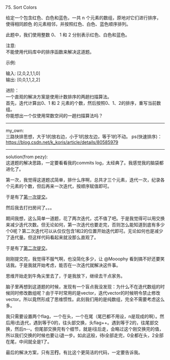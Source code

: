 75. Sort Colors

给定一个包含红色、白色和蓝色，一共 n 个元素的数组，原地对它们进行排序，使得相同颜色  的元素相邻，并按照红色、白色、蓝色顺序排列。  

此题中，我们使用整数 0、 1 和 2 分别表示红色、白色和蓝色。  

注意:  
不能使用代码库中的排序函数来解决这道题。  

示例:  
   
输入: [2,0,2,1,1,0]  
输出: [0,0,1,1,2,2]  

进阶：  
一个直观的解决方案是使用计数排序的两趟扫描算法。  
首先，迭代计算出0、1 和 2 元素的个数，然后按照0、1、2的排序，重写当前数组。  
你能想出一个仅使用常数空间的一趟扫描算法吗？  

------------------------

my_own:  
三路快排思想，大于1的放右边，小于1的放左边，等于1的不动。
ps(快速排序)：https://blog.csdn.net/k_koris/article/details/80585979  

-----------------------

solution(from pezy):  
这道题的解决思路，一定要看看我的commits log，太经典了。我感觉我的脑袋都进化了。

第一次，我觉得这道题忒简单，排什么序啊，总共才三个元素，迭代一次，纪录各个元素的个数，但后再来一次迭代，按顺序赋值即可。

于是有了[第一次提交](https://github.com/pezy/LeetCode/blob/9db17b692f6accb548634f9160a14d0bb2c68f39/25.%20Sort%20Colors/solution.h#L4-L15)。

然后我去打扫房间了。。。

期间我想，这么简单一道题，花了两次迭代，忒不值了吧。于是我觉得可以用交换来减少迭代次数。但无论如何，第一次迭代也要走完，否则怎么能知道到底有多少个0呢？第二次迭代可以从仅仅包含1和2的位置开始迭代即可。无论如何也是减少了迭代量。但这样代码看起来就没那么直观了。

于是有了[第二次提交](https://github.com/pezy/LeetCode/blob/ecc31ada47a85e1a9d52717abed27e660766e008/25.%20Sort%20Colors/solution.h#L6-L14)。

刚刚提交完，我觉得不服气啊，也没简化多少，让 @Mooophy 看到搞不好还要笑话我。于是我就开始考虑，能否在一次迭代就解决这件事。

思维开始走到牛角尖里去了，于是我放下，继续去干点家务。

脑子里再想到这道题的时候，发现有一个盲点我没发现：为什么不在迭代数组的时候同时修改数组呢？由于平时常用的是vector，迭代vector的时候明令禁止修改vector。所以竟然形成了思维惯性。此刻我们用的是纯数组，完全不需要考虑这么多。

我只需要设置两个flag，一个在头，一个在尾（尾巴都不用设，n是现成的啊）。然后用i去迭代，遇到等于0的，往头部交换，头flag++。遇到等于2的，往尾部交换，然后n--。但尾部交换完有个细节，就是i往后走，会略过这个刚交换完的值，所以我们交换的时候也要让i退一步。如此这般，待i全部走完，0全都在头，2全部在尾，中间就全是1了。

最后的解决方案，只有**三行**。有比这个更简洁的代码，一定要告诉我。
